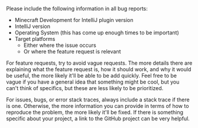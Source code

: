 Please include the following information in all bug reports:

* Minecraft Development for IntelliJ plugin version
* IntelliJ version
* Operating System (this has come up enough times to be important)
* Target platforms
  * Either where the issue occurs
  * Or where the feature request is relevant

For feature requests, try to avoid vague requests. The more details there are explaining what the feature request is, how it should work,
and why it would be useful, the more likely it'll be able to be add quickly.  Feel free to be vague if you have a general idea that
something might be cool, but you can't think of specifics, but these are less likely to be prioritized.

For issues, bugs, or error stack traces, always include a stack trace if there is one. Otherwise, the more information you can provide in
terms of how to reproduce the problem, the more likely it'll be fixed. If there is something specific about your project, a link to the
GitHub project can be very helpful.
